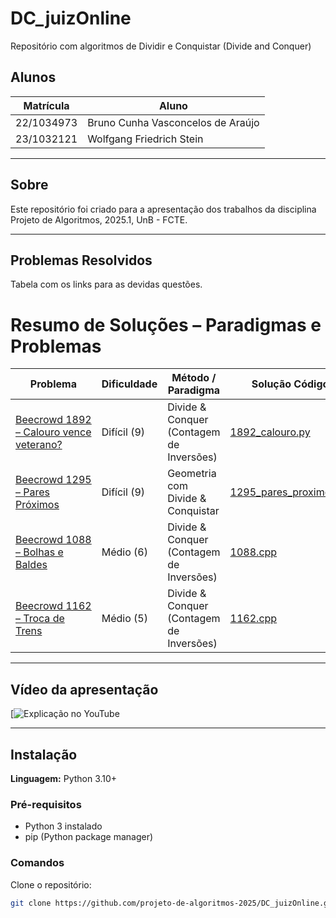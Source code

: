 # DC_juizOnline
Repositório com algoritmos de Dividir e Conquistar (Divide and Conquer)

## Alunos

| Matrícula  | Aluno                             |
| ---------- | --------------------------------- |
| 22/1034973 | Bruno Cunha Vasconcelos de Araújo |
| 23/1032121 | Wolfgang Friedrich Stein          |

---

## Sobre

Este repositório foi criado para a apresentação dos trabalhos da disciplina Projeto de Algoritmos, 2025.1, UnB - FCTE.

---

## Problemas Resolvidos

Tabela com os links para as devidas questões.

# Resumo de Soluções – Paradigmas e Problemas

| Problema                                                                                   | Dificuldade       | Método / Paradigma                        | Solução Código                              | Solução comentada                            |
|--------------------------------------------------------------------------------------------|-------------------|-------------------------------------------|---------------------------------------------|-----------------------------------------------|
| [Beecrowd 1892 – Calouro vence veterano?](https://judge.beecrowd.com/pt/problems/view/1892) | Difícil (9)       | Divide & Conquer (Contagem de Inversões) | [1892_calouro.py](DC/1892_calouro_vence_veterano/1892_calouro.py) | [1892_calouro.md](DC/1892_calouro_vence_veterano/1892_calouro.md) |
| [Beecrowd 1295 – Pares Próximos](https://judge.beecrowd.com/pt/problems/view/1295)         | Difícil (9)       | Geometria com Divide & Conquistar        | [1295_pares_proximos.py](DC/1295_pares_proximos/1295_pares_proximos.py) | [1295_pares_proximos.md](DC/1295_pares_proximos/1295.md) |
| [Beecrowd 1088 – Bolhas e Baldes](https://judge.beecrowd.com/pt/problems/view/1088)         | Médio (6)         | Divide & Conquer (Contagem de Inversões) | [1088.cpp](DC/1088_bolhas_e_baldes/1088.cpp) | [1088.md](DC/1088_bolhas_e_baldes/1088.md) |
| [Beecrowd 1162 – Troca de Trens](https://judge.beecrowd.com/pt/problems/view/1162)          | Médio (5)         | Divide & Conquer (Contagem de Inversões) | [1162.cpp](DC/1162_troca_de_trens/1162.cpp)   | [1162.md](DC/1162_troca_de_trens/1162.md) |

---

## Vídeo da apresentação

[![Explicação no YouTube]()

---

## Instalação

**Linguagem:** Python 3.10+

### Pré-requisitos

- Python 3 instalado
- pip (Python package manager)

### Comandos

Clone o repositório:

```bash
git clone https://github.com/projeto-de-algoritmos-2025/DC_juizOnline.git
